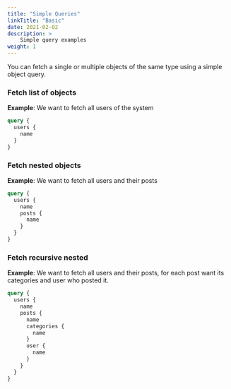 ```yaml
---
title: "Simple Queries"
linkTitle: "Basic"
date: 2021-02-02
description: >
    Simple query examples
weight: 1
---
```


You can fetch a single or multiple objects of the same type using a simple object query.

### Fetch list of objects
**Example**: We want to fetch all users of the system

```graphql
query {
  users {
    name
  }
}
```

### Fetch nested objects
**Example**: We want to fetch all users and their posts

```graphql
query {
  users {
    name
    posts {
      name
    }
  }
}
```

### Fetch recursive nested

**Example**: We want to fetch all users and their posts, for each post want its categories and user who posted it.

```graphql
query {
  users {
    name
    posts {
      name
      categories {
        name
      }
      user {
        name
      }
    }
  }
}
```